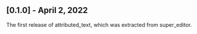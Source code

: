 ## [0.1.0] - April 2, 2022

The first release of attributed_text, which was extracted from super_editor.